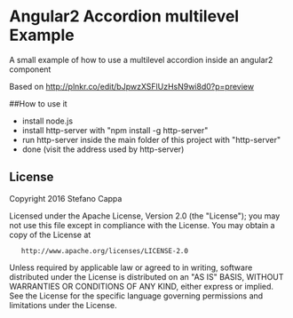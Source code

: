 # Angular2 Accordion multilevel Example


A small example of how to use a multilevel accordion inside an angular2 component

Based on http://plnkr.co/edit/bJpwzXSFlUzHsN9wi8d0?p=preview

##How to use it

- install node.js
- install http-server with "npm install -g http-server"
- run http-server inside the main folder of this project with "http-server"
- done (visit the address used by http-server)

   
## License   
   
   Copyright 2016 Stefano Cappa

   Licensed under the Apache License, Version 2.0 (the "License");
   you may not use this file except in compliance with the License.
   You may obtain a copy of the License at

       http://www.apache.org/licenses/LICENSE-2.0

   Unless required by applicable law or agreed to in writing, software
   distributed under the License is distributed on an "AS IS" BASIS,
   WITHOUT WARRANTIES OR CONDITIONS OF ANY KIND, either express or implied.
   See the License for the specific language governing permissions and
   limitations under the License.
